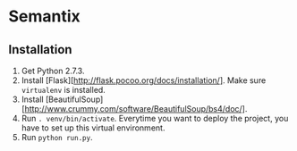 Semantix
========

Installation
------------

1. Get Python 2.7.3.
2. Install [Flask][http://flask.pocoo.org/docs/installation/]. Make sure `virtualenv` is installed.
3. Install [BeautifulSoup][http://www.crummy.com/software/BeautifulSoup/bs4/doc/].
4. Run `. venv/bin/activate`. Everytime you want to deploy the project, you have to set up this 
virtual environment.
5. Run `python run.py`.

